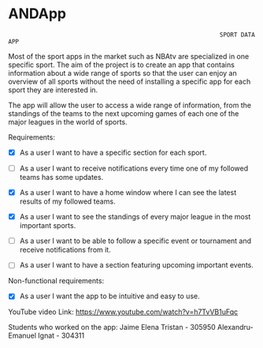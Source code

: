 # ANDApp


                                                                SPORT DATA APP 

 

Most of the sport apps in the market such as NBAtv are specialized in one specific sport. The aim of the project is to create an app that contains information about a wide range of sports so that the user can enjoy an overview of all sports without the need of installing a specific app for each sport they are interested in. 

The app will allow the user to access a wide range of information, from the standings of the teams to the next upcoming games of each one of the major leagues in the world of sports. 

 

Requirements: 

- [x] As a user I want to have a specific section for each sport. 

- [ ] As a user I want to receive notifications every time one of my followed teams has some updates. 

- [x] As a user I want to have a home window where I can see the latest results of my followed teams. 

- [x] As a user I want to see the standings of every major league in the most important sports. 

- [ ] As a user I want to be able to follow a specific event or tournament and receive notifications from it. 

- [ ] As a user I want to have a section featuring upcoming important events. 

 

Non-functional requirements: 

- [x] As a user I want the app to be intuitive and easy to use. 

YouTube video Link: https://www.youtube.com/watch?v=h7TvVB1uFqc

Students who worked on the app:
Jaime Elena Tristan - 305950
Alexandru-Emanuel Ignat - 304311

 

 

 

 

